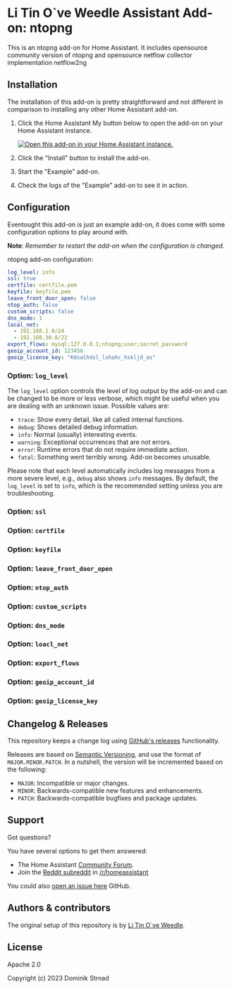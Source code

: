 # Li Tin O`ve Weedle Assistant Add-on: ntopng

This is an ntopng add-on for Home Assistant.
It includes opensource community version of ntopng
and opensource netflow collector implementation netflow2ng

## Installation

The installation of this add-on is pretty straightforward and not different in
comparison to installing any other Home Assistant add-on.

1. Click the Home Assistant My button below to open the add-on on your Home
   Assistant instance.

   [![Open this add-on in your Home Assistant instance.][addon-badge]][addon]

1. Click the "Install" button to install the add-on.
1. Start the "Example" add-on.
1. Check the logs of the "Example" add-on to see it in action.

## Configuration

Eventought this add-on is just an example add-on, it does come with some
configuration options to play around with.

**Note**: _Remember to restart the add-on when the configuration is changed._

ntopng add-on configuration:

```yaml
log_level: info
ssl: true
certfile: certfile.pem
keyfile: keyfile.pem
leave_front_door_open: false
ntop_auth: false
custom_scripts: false
dns_mode: 1
local_net:
  - 192.168.1.0/24
  - 192.168.30.0/22
export_flows: mysql;127.0.0.1;ntopng;user;secret_password
geoip_account_id: 123456
geoip_license_key: "Kdsalhdsl_lshahc_hskljd_as"
```

### Option: `log_level`

The `log_level` option controls the level of log output by the add-on and can
be changed to be more or less verbose, which might be useful when you are
dealing with an unknown issue. Possible values are:

- `trace`: Show every detail, like all called internal functions.
- `debug`: Shows detailed debug information.
- `info`: Normal (usually) interesting events.
- `warning`: Exceptional occurrences that are not errors.
- `error`: Runtime errors that do not require immediate action.
- `fatal`: Something went terribly wrong. Add-on becomes unusable.

Please note that each level automatically includes log messages from a
more severe level, e.g., `debug` also shows `info` messages. By default,
the `log_level` is set to `info`, which is the recommended setting unless
you are troubleshooting.

### Option: `ssl`

### Option: `certfile`

### Option: `keyfile`

### Option: `leave_front_door_open`

### Option: `ntop_auth`

### Option: `custom_scripts`

### Option: `dns_mode`

### Option: `loacl_net`

### Option: `export_flows`

### Option: `geoip_account_id`

### Option: `geoip_license_key`

## Changelog & Releases

This repository keeps a change log using [GitHub's releases][releases]
functionality.

Releases are based on [Semantic Versioning][semver], and use the format
of `MAJOR.MINOR.PATCH`. In a nutshell, the version will be incremented
based on the following:

- `MAJOR`: Incompatible or major changes.
- `MINOR`: Backwards-compatible new features and enhancements.
- `PATCH`: Backwards-compatible bugfixes and package updates.

## Support

Got questions?

You have several options to get them answered:

- The Home Assistant [Community Forum][forum].
- Join the [Reddit subreddit][reddit] in [/r/homeassistant][reddit]

You could also [open an issue here][issue] GitHub.

## Authors & contributors

The original setup of this repository is by [Li Tin O`ve Weedle][litin].

## License

Apache 2.0

Copyright (c) 2023 Dominik Strnad

[addon-badge]: https://my.home-assistant.io/badges/supervisor_addon.svg
[addon]: https://my.home-assistant.io/redirect/supervisor_addon/?addon=a0d7b954_example&repository_url=https%3A%2F%2Fgithub.com%2Flitinoveweedle%2Fhassio-addons
[contributors]: https://github.com/litinoveweedle/hassio-addons/graphs/contributors
[discord-ha]: https://discord.gg/c5DvZ4e
[forum]: https://community.home-assistant.io/t/repository-community-hass-io-add-ons/24705?u=litinoveweedle
[litin]: https://github.com/litinoveweedle
[issue]: https://github.com/litinoveweedle/hassio-addons/issues
[reddit]: https://reddit.com/r/homeassistant
[releases]: https://github.com/litinoveweedle/hassio-addons/ntopng/releases
[semver]: http://semver.org/spec/v2.0.0.html
